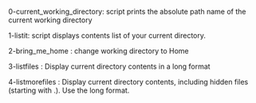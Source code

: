 0-current_working_directory: script prints the absolute path name of the current working directory

1-listit: script displays contents list of your current directory.

2-bring_me_home : change working directory to Home

3-listfiles : Display current directory contents in a long format

4-listmorefiles : Display current directory contents, including hidden files (starting with .). Use the long format.


